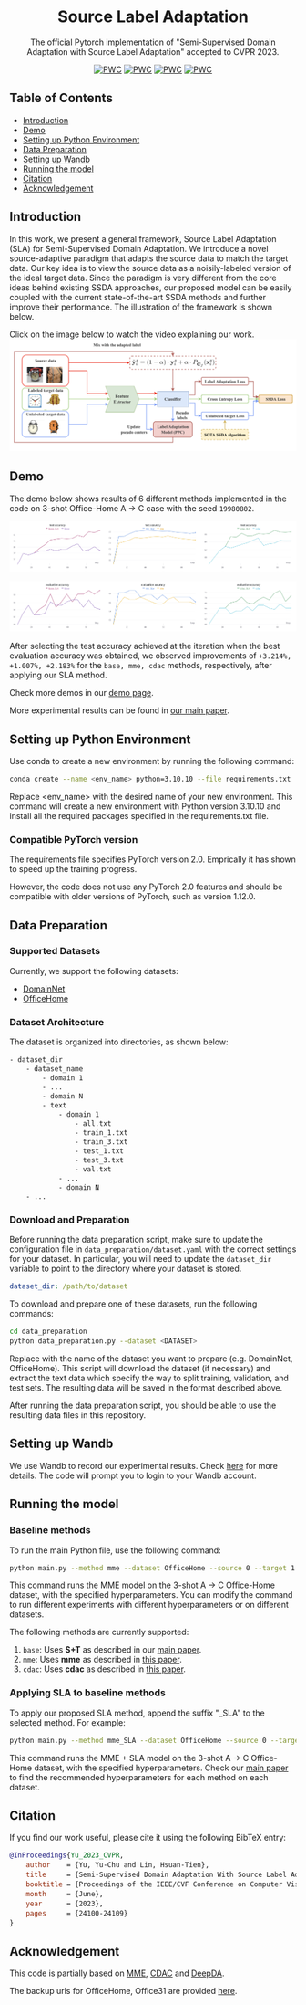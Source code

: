 <div align="center">

# Source Label Adaptation

The official Pytorch implementation of "Semi-Supervised Domain Adaptation with Source Label Adaptation" accepted to CVPR 2023.
  
[![PWC](https://img.shields.io/badge/arXiv-2302.02335-b31b1b)](https://arxiv.org/abs/2302.02335)
[![PWC](https://img.shields.io/badge/CVPR%202023-PDF-FACE27)](https://openaccess.thecvf.com/content/CVPR2023/papers/Yu_Semi-Supervised_Domain_Adaptation_With_Source_Label_Adaptation_CVPR_2023_paper.pdf)
[![PWC](https://img.shields.io/badge/CVPR%202023-Supp-7DCBFF)](https://openaccess.thecvf.com/content/CVPR2023/supplemental/Yu_Semi-Supervised_Domain_Adaptation_CVPR_2023_supplemental.pdf)
[![PWC](https://img.shields.io/badge/CVPR%202023-Bibtex-CB8CEA)](#citation)

</div>


## Table of Contents
- [Introduction](#intro)
- [Demo](#demo)
- [Setting up Python Environment](#python)
- [Data Preparation](#data)
- [Setting up Wandb](#wandb)
- [Running the model](#run)
- [Citation](#citation)
- [Acknowledgement](#acknowledgement)

<a name="intro"></a>
## Introduction

In this work, we present a general framework, Source Label Adaptation (SLA) for Semi-Supervised Domain Adaptation. We introduce a novel source-adaptive paradigm that adapts the source data to match the target data. Our key idea is to view the source data as a noisily-labeled version of the ideal target data. Since the paradigm is very different from the core ideas behind existing SSDA approaches, our proposed model can be easily coupled with the current state-of-the-art SSDA methods and further improve their performance. The illustration of the framework is shown below.

Click on the image below to watch the video explaining our work.
[![](./demo/imgs/homepage_demo/intro.png)](https://youtu.be/oVOQI9c1hYE)


<a name="demo"></a>
## Demo

The demo below shows results of 6 different methods implemented in the code on 3-shot Office-Home A -> C case with the seed `19980802`.

![](./demo/imgs/homepage_demo/test_acc.png)

![](./demo/imgs/homepage_demo/eval_acc.png)

After selecting the test accuracy achieved at the iteration when the best evaluation accuracy was obtained, we observed improvements of `+3.214%, +1.007%, +2.183%` for the `base, mme, cdac` methods, respectively, after applying our SLA method.

Check more demos in our [demo page](https://github.com/chu0802/SLA/tree/main/demo).

More experimental results can be found in [our main paper](https://arxiv.org/abs/2302.02335).



<a name="python"></a>
## Setting up Python Environment

Use conda to create a new environment by running the following command:

```sh
conda create --name <env_name> python=3.10.10 --file requirements.txt
```

Replace <env_name> with the desired name of your new environment. This command will create a new environment with Python version 3.10.10 and install all the required packages specified in the requirements.txt file.

### Compatible PyTorch version

The requirements file specifies PyTorch version 2.0. Emprically it has shown to speed up the training progress.

However, the code does not use any PyTorch 2.0 features and should be compatible with older versions of PyTorch, such as version 1.12.0.

<a name="data"></a>
## Data Preparation

### Supported Datasets

Currently, we support the following datasets:

- [DomainNet](http://ai.bu.edu/M3SDA/)
- [OfficeHome](https://www.hemanthdv.org/officeHomeDataset.html)

### Dataset Architecture

The dataset is organized into directories, as shown below:

```
- dataset_dir
    - dataset_name
        - domain 1
        - ...
        - domain N
        - text
            - domain 1
                - all.txt
                - train_1.txt
                - train_3.txt
                - test_1.txt
                - test_3.txt
                - val.txt
            - ...
            - domain N
    - ...
```

### Download and Preparation

Before running the data preparation script, make sure to update the configuration file in `data_preparation/dataset.yaml` with the correct settings for your dataset. In particular, you will need to update the `dataset_dir` variable to point to the directory where your dataset is stored.

```yaml
dataset_dir: /path/to/dataset
```

To download and prepare one of these datasets, run the following commands:

```sh
cd data_preparation
python data_preparation.py --dataset <DATASET>
```

Replace <DATASET> with the name of the dataset you want to prepare (e.g. DomainNet, OfficeHome). This script will download the dataset (if necessary) and extract the text data which specify the way to split training, validation, and test sets. The resulting data will be saved in the format described above.

After running the data preparation script, you should be able to use the resulting data files in this repository.

<a name="wandb"></a>
## Setting up Wandb

We use Wandb to record our experimental results. Check [here](https://wandb.ai) for more details. The code will prompt you to login to your Wandb account.

<a name="run"></a>
## Running the model

### Baseline methods

To run the main Python file, use the following command:

```sh
python main.py --method mme --dataset OfficeHome --source 0 --target 1 --seed 1102 --num_iters 10000 --shot 3shot
```

This command runs the MME model on the 3-shot A -> C Office-Home dataset, with the specified hyperparameters. You can modify the command to run different experiments with different hyperparameters or on different datasets.

The following methods are currently supported:
1. `base`: Uses **S+T** as described in our [main paper](https://arxiv.org/abs/2302.02335).
2. `mme`: Uses **mme** as described in [this paper](https://openaccess.thecvf.com/content_ICCV_2019/papers/Saito_Semi-Supervised_Domain_Adaptation_via_Minimax_Entropy_ICCV_2019_paper.pdf).
3. `cdac`: Uses **cdac** as described in [this paper](https://openaccess.thecvf.com/content/CVPR2021/papers/Li_Cross-Domain_Adaptive_Clustering_for_Semi-Supervised_Domain_Adaptation_CVPR_2021_paper.pdf).

### Applying SLA to baseline methods

To apply our proposed SLA method, append the suffix "_SLA" to the selected method. For example:

```sh
python main.py --method mme_SLA --dataset OfficeHome --source 0 --target 1 --seed 1102 --num_iters 10000 --shot 3shot --alpha 0.3 --update_interval 500 --warmup 500 --T 0.6
```

This command runs the MME + SLA model on the 3-shot A -> C Office-Home dataset, with the specified hyperparameters. Check our [main paper](https://arxiv.org/abs/2302.02335) to find the recommended hyperparameters for each method on each dataset.

<a name="citation"></a>
## Citation

If you find our work useful, please cite it using the following BibTeX entry:

```bibtex
@InProceedings{Yu_2023_CVPR,
    author    = {Yu, Yu-Chu and Lin, Hsuan-Tien},
    title     = {Semi-Supervised Domain Adaptation With Source Label Adaptation},
    booktitle = {Proceedings of the IEEE/CVF Conference on Computer Vision and Pattern Recognition (CVPR)},
    month     = {June},
    year      = {2023},
    pages     = {24100-24109}
}
```

<a name="acknowledgement"></a>
## Acknowledgement

This code is partially based on [MME](https://github.com/VisionLearningGroup/SSDA_MME), [CDAC](https://github.com/lijichang/CVPR2021-SSDA) and [DeepDA](https://github.com/jindongwang/transferlearning/tree/master/code/DeepDA).

The backup urls for OfficeHome, Office31 are provided [here](https://github.com/jindongwang/transferlearning/blob/master/data/dataset.md).
